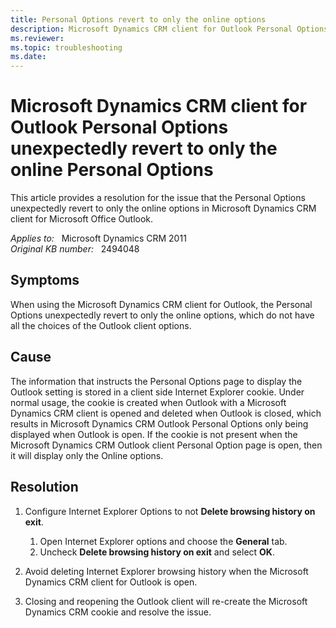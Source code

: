 ```yaml
---
title: Personal Options revert to only the online options
description: Microsoft Dynamics CRM client for Outlook Personal Options unexpectedly revert to only the online Personal Options. Provides a resolution.
ms.reviewer: 
ms.topic: troubleshooting
ms.date: 
---
```

# Microsoft Dynamics CRM client for Outlook Personal Options unexpectedly revert to only the online Personal Options

This article provides a resolution for the issue that the Personal Options unexpectedly revert to only the online options in Microsoft Dynamics CRM client for Microsoft Office Outlook.

_Applies to:_ &nbsp; Microsoft Dynamics CRM 2011  
_Original KB number:_ &nbsp; 2494048

## Symptoms

When using the Microsoft Dynamics CRM client for Outlook, the Personal Options unexpectedly revert to only the online options, which do not have all the choices of the Outlook client options.

## Cause

The information that instructs the Personal Options page to display the Outlook setting is stored in a client side Internet Explorer cookie. Under normal usage, the cookie is created when Outlook with a Microsoft Dynamics CRM client is opened and deleted when Outlook is closed, which results in Microsoft Dynamics CRM Outlook Personal Options only being displayed when Outlook is open. If the cookie is not present when the Microsoft Dynamics CRM Outlook client Personal Option page is open, then it will display only the Online options.

## Resolution

1. Configure Internet Explorer Options to not **Delete browsing history on exit**.

    1. Open Internet Explorer options and choose the **General** tab.
    2. Uncheck **Delete browsing history on exit** and select **OK**.

2. Avoid deleting Internet Explorer browsing history when the Microsoft Dynamics CRM client for Outlook is open.
3. Closing and reopening the Outlook client will re-create the Microsoft Dynamics CRM cookie and resolve the issue.

